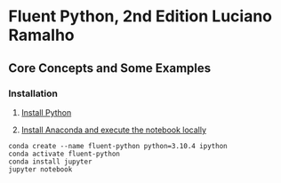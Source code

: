 # Fluent Python, 2nd Edition Luciano Ramalho 
## Core Concepts and Some Examples

### Installation
1. [Install Python](https://www.python.org/downloads/)

2. [Install Anaconda and execute the notebook locally](https://docs.conda.io/projects/conda/en/latest/user-guide/install/)
```
conda create --name fluent-python python=3.10.4 ipython
conda activate fluent-python
conda install jupyter
jupyter notebook
```

